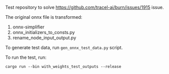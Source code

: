 Test repository to solve https://github.com/tracel-ai/burn/issues/1915 issue.

The original onnx file is transformed:

1. onnx-simplifier
2. onnx_initializers_to_consts.py
3. rename_node_input_output.py


To generate test data, run `gen_onnx_test_data.py` script.

To run the test, run:

```shell
cargo run --bin with_weights_test_outputs --release

```
